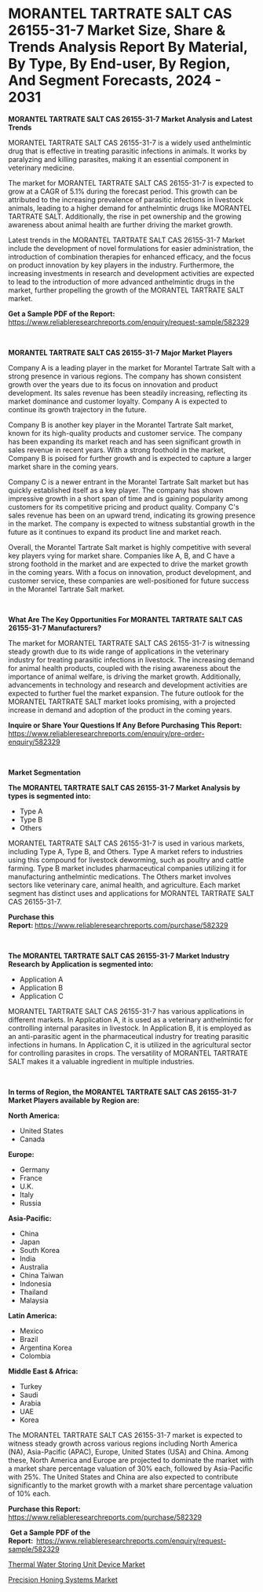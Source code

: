 <p><h1>MORANTEL TARTRATE SALT CAS 26155-31-7 Market Size, Share & Trends Analysis Report By Material, By Type, By End-user, By Region, And Segment Forecasts, 2024 - 2031</h1></p><p><strong>MORANTEL TARTRATE SALT CAS 26155-31-7 Market Analysis and Latest Trends</strong></p>
<p><p>MORANTEL TARTRATE SALT CAS 26155-31-7 is a widely used anthelmintic drug that is effective in treating parasitic infections in animals. It works by paralyzing and killing parasites, making it an essential component in veterinary medicine.</p><p>The market for MORANTEL TARTRATE SALT CAS 26155-31-7 is expected to grow at a CAGR of 5.1% during the forecast period. This growth can be attributed to the increasing prevalence of parasitic infections in livestock animals, leading to a higher demand for anthelmintic drugs like MORANTEL TARTRATE SALT. Additionally, the rise in pet ownership and the growing awareness about animal health are further driving the market growth.</p><p>Latest trends in the MORANTEL TARTRATE SALT CAS 26155-31-7 Market include the development of novel formulations for easier administration, the introduction of combination therapies for enhanced efficacy, and the focus on product innovation by key players in the industry. Furthermore, the increasing investments in research and development activities are expected to lead to the introduction of more advanced anthelmintic drugs in the market, further propelling the growth of the MORANTEL TARTRATE SALT market.</p></p>
<p><strong>Get a Sample PDF of the Report:&nbsp;</strong> <a href="https://www.reliableresearchreports.com/enquiry/request-sample/582329">https://www.reliableresearchreports.com/enquiry/request-sample/582329</a></p>
<p>&nbsp;</p>
<p><strong>MORANTEL TARTRATE SALT CAS 26155-31-7 Major Market Players</strong></p>
<p><p>Company A is a leading player in the market for Morantel Tartrate Salt with a strong presence in various regions. The company has shown consistent growth over the years due to its focus on innovation and product development. Its sales revenue has been steadily increasing, reflecting its market dominance and customer loyalty. Company A is expected to continue its growth trajectory in the future.</p><p>Company B is another key player in the Morantel Tartrate Salt market, known for its high-quality products and customer service. The company has been expanding its market reach and has seen significant growth in sales revenue in recent years. With a strong foothold in the market, Company B is poised for further growth and is expected to capture a larger market share in the coming years.</p><p>Company C is a newer entrant in the Morantel Tartrate Salt market but has quickly established itself as a key player. The company has shown impressive growth in a short span of time and is gaining popularity among customers for its competitive pricing and product quality. Company C's sales revenue has been on an upward trend, indicating its growing presence in the market. The company is expected to witness substantial growth in the future as it continues to expand its product line and market reach.</p><p>Overall, the Morantel Tartrate Salt market is highly competitive with several key players vying for market share. Companies like A, B, and C have a strong foothold in the market and are expected to drive the market growth in the coming years. With a focus on innovation, product development, and customer service, these companies are well-positioned for future success in the Morantel Tartrate Salt market.</p></p>
<p>&nbsp;</p>
<p><strong>What Are The Key Opportunities For MORANTEL TARTRATE SALT CAS 26155-31-7 Manufacturers?</strong></p>
<p><p>The market for MORANTEL TARTRATE SALT CAS 26155-31-7 is witnessing steady growth due to its wide range of applications in the veterinary industry for treating parasitic infections in livestock. The increasing demand for animal health products, coupled with the rising awareness about the importance of animal welfare, is driving the market growth. Additionally, advancements in technology and research and development activities are expected to further fuel the market expansion. The future outlook for the MORANTEL TARTRATE SALT market looks promising, with a projected increase in demand and adoption of the product in the coming years.</p></p>
<p><strong>Inquire or Share Your Questions If Any Before Purchasing This Report:</strong> <a href="https://www.reliableresearchreports.com/enquiry/pre-order-enquiry/582329">https://www.reliableresearchreports.com/enquiry/pre-order-enquiry/582329</a></p>
<p>&nbsp;</p>
<p><strong>Market Segmentation</strong></p>
<p><strong>The MORANTEL TARTRATE SALT CAS 26155-31-7 Market Analysis by types is segmented into:</strong></p>
<p><ul><li>Type A</li><li>Type B</li><li>Others</li></ul></p>
<p><p>MORANTEL TARTRATE SALT CAS 26155-31-7 is used in various markets, including Type A, Type B, and Others. Type A market refers to industries using this compound for livestock deworming, such as poultry and cattle farming. Type B market includes pharmaceutical companies utilizing it for manufacturing anthelmintic medications. The Others market involves sectors like veterinary care, animal health, and agriculture. Each market segment has distinct uses and applications for MORANTEL TARTRATE SALT CAS 26155-31-7.</p></p>
<p><strong>Purchase this Report:&nbsp;</strong><a href="https://www.reliableresearchreports.com/purchase/582329">https://www.reliableresearchreports.com/purchase/582329</a></p>
<p>&nbsp;</p>
<p><strong>The MORANTEL TARTRATE SALT CAS 26155-31-7 Market Industry Research by Application is segmented into:</strong></p>
<p><ul><li>Application A</li><li>Application B</li><li>Application C</li></ul></p>
<p><p>MORANTEL TARTRATE SALT CAS 26155-31-7 has various applications in different markets. In Application A, it is used as a veterinary anthelmintic for controlling internal parasites in livestock. In Application B, it is employed as an anti-parasitic agent in the pharmaceutical industry for treating parasitic infections in humans. In Application C, it is utilized in the agricultural sector for controlling parasites in crops. The versatility of MORANTEL TARTRATE SALT makes it a valuable ingredient in multiple industries.</p></p>
<p>&nbsp;</p>
<p><strong>In terms of Region, the MORANTEL TARTRATE SALT CAS 26155-31-7 Market Players available by Region are:</strong></p>
<p>
    <p> <strong> North America: </strong>
        <ul>
            <li>United States</li>
            <li>Canada</li>
        </ul>
        </p> 
    <p> <strong> Europe: </strong>
        <ul>
            <li>Germany</li>
            <li>France</li>
            <li>U.K.</li>
            <li>Italy</li>
            <li>Russia</li>
        </ul>
        </p> 
    <p> <strong> Asia-Pacific: </strong>
        <ul>
            <li>China</li>
            <li>Japan</li>
            <li>South Korea</li>
            <li>India</li>
            <li>Australia</li>
            <li>China Taiwan</li>
            <li>Indonesia</li>
            <li>Thailand</li>
            <li>Malaysia</li>
        </ul>
        </p> 
    <p> <strong> Latin America: </strong>
        <ul>
            <li>Mexico</li>
            <li>Brazil</li>
            <li>Argentina Korea</li>
            <li>Colombia</li>
        </ul>
        </p> 
    <p> <strong> Middle East & Africa: </strong>
        <ul>
            <li>Turkey</li>
            <li>Saudi</li>
            <li>Arabia</li>
            <li>UAE</li>
            <li>Korea</li>
        </ul>
    </p>
    </p>
<p><p>The MORANTEL TARTRATE SALT CAS 26155-31-7 market is expected to witness steady growth across various regions including North America (NA), Asia-Pacific (APAC), Europe, United States (USA) and China. Among these, North America and Europe are projected to dominate the market with a market share percentage valuation of 30% each, followed by Asia-Pacific with 25%. The United States and China are also expected to contribute significantly to the market growth with a market share percentage valuation of 10% each.</p></p>
<p><strong>Purchase this Report: </strong><a href="https://www.reliableresearchreports.com/purchase/582329">https://www.reliableresearchreports.com/purchase/582329</a></p>
<p>&nbsp;<strong>Get a Sample PDF of the Report:&nbsp;&nbsp;</strong><a href="https://www.reliableresearchreports.com/enquiry/request-sample/582329">https://www.reliableresearchreports.com/enquiry/request-sample/582329</a></p>
<p><strong></strong></p>
<p><p><a href="https://issuu.com/reportprime-2/docs/thermal-water-storing-unit-device-market-size-2030">Thermal Water Storing Unit Device Market</a></p><p><a href="https://issuu.com/reportprime-2/docs/precision-honing-systems-market-size-2030.pptx">Precision Honing Systems Market</a></p></p>